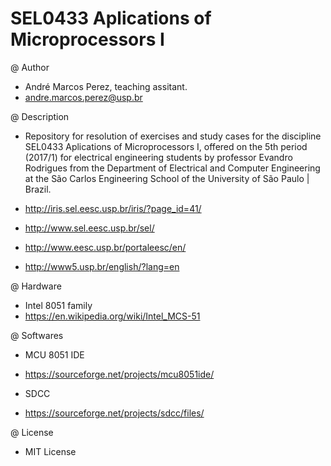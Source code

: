 # SEL0433 Aplications of Microprocessors I

@ Author

  * André Marcos Perez, teaching assitant.
  * andre.marcos.perez@usp.br

@ Description

  * Repository for resolution of exercises and study cases for the discipline SEL0433 Aplications of Microprocessors I, offered on the 5th period (2017/1) for electrical engineering students by professor Evandro Rodrigues from the Department of Electrical and Computer Engineering at the São Carlos Engineering School of the University of São Paulo | Brazil.
  
  * http://iris.sel.eesc.usp.br/iris/?page_id=41/
  * http://www.sel.eesc.usp.br/sel/
  * http://www.eesc.usp.br/portaleesc/en/
  * http://www5.usp.br/english/?lang=en

@ Hardware

 * Intel 8051 family
 * https://en.wikipedia.org/wiki/Intel_MCS-51

@ Softwares

 * MCU 8051 IDE
 * https://sourceforge.net/projects/mcu8051ide/
 
 * SDCC
 * https://sourceforge.net/projects/sdcc/files/
 
@ License

  * MIT License
